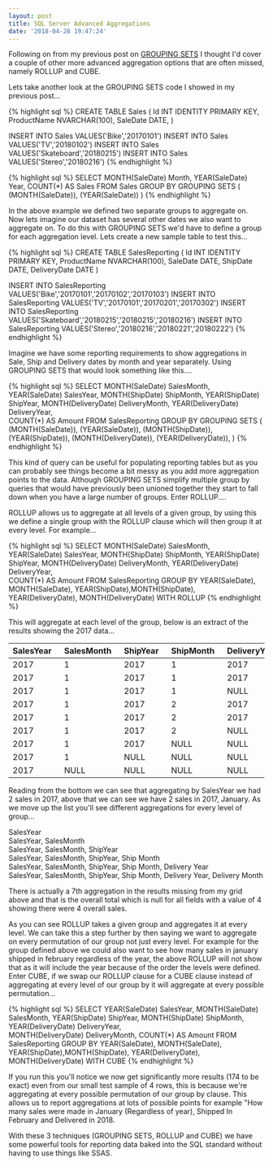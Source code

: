 ```yaml
---
layout: post
title: SQL Server Advanced Aggregations
date: '2018-04-28 19:47:24'
---
```

Following on from my previous post on [GROUPING SETS](https://gavindraper.com/2018/04/26/SQL-Server-Grouping-Sets-Explained/) I thought I'd cover a couple of other more advanced aggregation options that are often missed, namely ROLLUP and CUBE.

Lets take another look at the GROUPING SETS code I showed in my previous post...

{% highlight sql %}
CREATE TABLE Sales
(
   Id INT IDENTITY PRIMARY KEY,
   ProductName NVARCHAR(100),
   SaleDate DATE,
)

INSERT INTO Sales VALUES('Bike','20170101')
INSERT INTO Sales VALUES('TV','20180102')
INSERT INTO Sales VALUES('Skateboard','20180215')
INSERT INTO Sales VALUES('Stereo','20180216')
{% endhighlight %}

{% highlight sql %}
SELECT
   MONTH(SaleDate) Month,
   YEAR(SaleDate) Year, 
   COUNT(*) AS Sales
FROM 
   Sales
GROUP BY GROUPING SETS
(
   (MONTH(SaleDate)),
   (YEAR(SaleDate))
)
{% endhighlight %}

In the above example we defined two separate groups to aggregate on. Now lets imagine our dataset has several other dates we also want to aggregate on. To do this with GROUPING SETS we'd have to define a group for each aggregation level. Lets create a new sample table to test this...

{% highlight sql %}
CREATE TABLE SalesReporting
(
   Id INT IDENTITY PRIMARY KEY,
   ProductName NVARCHAR(100),
   SaleDate DATE,
   ShipDate DATE,
   DeliveryDate DATE
)

INSERT INTO SalesReporting VALUES('Bike','20170101','20170102','20170103')
INSERT INTO SalesReporting VALUES('TV','20170101','20170201','20170302')
INSERT INTO SalesReporting VALUES('Skateboard','20180215','20180215','20180216')
INSERT INTO SalesReporting VALUES('Stereo','20180216','20180221','20180222')
{% endhighlight %}

Imagine we have some reporting requirements to show aggregations in Sale, Ship and Delivery dates by month and year separately. Using GROUPING SETS that would look something like this....

{% highlight sql %}
SELECT
   MONTH(SaleDate) SalesMonth,
   YEAR(SaleDate) SalesYear, 
   MONTH(ShipDate) ShipMonth,
   YEAR(ShipDate) ShipYear, 
   MONTH(DeliveryDate) DeliveryMonth,
   YEAR(DeliveryDate) DeliveryYear,    
   COUNT(*) AS Amount
FROM 
   SalesReporting
GROUP BY GROUPING SETS
(
   (MONTH(SaleDate)),
   (YEAR(SaleDate)),
   (MONTH(ShipDate)),
   (YEAR(ShipDate)),
   (MONTH(DeliveryDate)),
   (YEAR(DeliveryDate)),
)
{% endhighlight %}

This kind of query can be useful for populating reporting tables but as you can probably see things become a bit messy as you add more aggregation points to the data. Although GROUPING SETS simplify multiple group by queries that would have previously been unioned together they start to fall down when you have a large number of groups. Enter ROLLUP....

ROLLUP allows us to aggregate at all levels of a given group, by using this we define a single group with the ROLLUP clause which will then group it at every level. For example...

{% highlight sql %}
SELECT
   MONTH(SaleDate) SalesMonth,
   YEAR(SaleDate) SalesYear, 
   MONTH(ShipDate) ShipMonth,
   YEAR(ShipDate) ShipYear, 
   MONTH(DeliveryDate) DeliveryMonth,
   YEAR(DeliveryDate) DeliveryYear,    
   COUNT(*) AS Amount
FROM 
   SalesReporting
GROUP BY 
   YEAR(SaleDate), MONTH(SaleDate), 
   YEAR(ShipDate),MONTH(ShipDate),
   YEAR(DeliveryDate), MONTH(DeliveryDate)
WITH ROLLUP
{% endhighlight %}

This will aggregate at each level of the group, below is an extract of the results showing the 2017 data...

SalesYear&nbsp;&nbsp; |  SalesMonth&nbsp;&nbsp; |  ShipYear&nbsp;&nbsp; |  ShipMonth&nbsp;&nbsp; |  DeliveryYear&nbsp;&nbsp; |  DeliveryMonth&nbsp;&nbsp; |  Amount
--- | ---| ---| ---| ---| ---| ---
2017 | 1 | 2017 | 1 | 2017 | 1 | 1
2017 | 1 | 2017 | 1 | 2017 | NULL | 1
2017 | 1 | 2017 | 1 | NULL | NULL | 1
2017 | 1 | 2017 | 2 | 2017 | 3 | 1
2017 | 1 | 2017 | 2 | 2017 | NULL | 1
2017 | 1 | 2017 | 2 | NULL | NULL | 1
2017 | 1 | 2017 | NULL | NULL | NULL | 2
2017 | 1 | NULL | NULL | NULL | NULL | 2
2017 | NULL | NULL | NULL | NULL | NULL | 2

Reading from the bottom we can see that aggregating by SalesYear we had 2 sales in 2017, above that we can see we have 2 sales in 2017, January. As we move up the list you'll see different aggregations for every level of group...

SalesYear<br/>
SalesYear, SalesMonth<br/>
SalesYear, SalesMonth, ShipYear<br/>
SalesYear, SalesMonth, ShipYear, Ship Month<br/>
SalesYear, SalesMonth, ShipYear, Ship Month, Delivery Year<br/>
SalesYear, SalesMonth, ShipYear, Ship Month, Delivery Year, Delivery Month<br/>

There is actually a 7th aggregation in the results missing from my grid above and that is the overall total which is null for all fields with a value of 4 showing there were 4 overall sales. 

As you can see ROLLUP takes a given group and aggregates it at every level. We can take this a step further by then saying we want to aggregate on every permutation of our group not just every level. For example for the group defined above we could also want to see how many sales in january shipped in february regardless of the year, the above ROLLUP will not show that as it will include the year because of the order the levels were defined. Enter CUBE, if we swap our ROLLUP clause for a CUBE clause instead of aggregating at every level of our group by it will aggregate at every possible permutation...

{% highlight sql %}
SELECT
   YEAR(SaleDate) SalesYear, 
   MONTH(SaleDate) SalesMonth,
   YEAR(ShipDate) ShipYear, 
   MONTH(ShipDate) ShipMonth,
   YEAR(DeliveryDate) DeliveryYear,    
   MONTH(DeliveryDate) DeliveryMonth,
   COUNT(*) AS Amount
FROM 
   SalesReporting
GROUP BY 
   YEAR(SaleDate), MONTH(SaleDate), 
   YEAR(ShipDate),MONTH(ShipDate),
   YEAR(DeliveryDate), MONTH(DeliveryDate)
WITH CUBE
{% endhighlight %}

If you run this you'll notice we now get significantly more results (174 to be exact) even from our small test sample of 4 rows, this is because we're aggregating at every possible permutation of our group by clause. This allows us to report aggregations at lots of possible points for example "How many sales were made in January (Regardless of year), Shipped In February and Delivered in 2018.

With these 3 techniques (GROUPING SETS, ROLLUP and CUBE) we have some powerful tools for reporting data baked into the SQL standard without having to use things like SSAS. 
